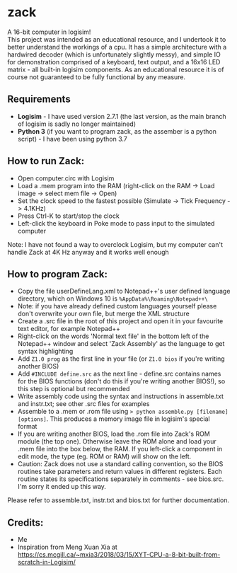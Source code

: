 # zack
 A 16-bit computer in logisim! <br>
 This project was intended as an educational resource, and I undertook it to better understand the workings of a cpu. It has a simple architecture with a hardwired decoder (which is unfortunately slightly messy), and simple IO for demonstration comprised of a keyboard, text output, and a 16x16 LED matrix - all built-in logisim components. As an educational resource it is of course not guaranteed to be fully functional by any measure.

## Requirements
 - **Logisim** - I have used version 2.7.1 (the last version, as the main branch of logisim is sadly no longer maintained)
 - **Python 3** (if you want to program zack, as the assember is a python script) - I have been using python 3.7

## How to run Zack:
 - Open computer.circ with Logisim
 - Load a .mem program into the RAM (right-click on the RAM -> Load image -> select mem file -> Open)
 - Set the clock speed to the fastest possible (Simulate -> Tick Frequency -> 4.1KHz)
 - Press Ctrl-K to start/stop the clock
 - Left-click the keyboard in Poke mode to pass input to the simulated computer

Note: I have not found a way to overclock Logisim, but my computer can't handle Zack at 4K Hz anyway and it works well enough
 
 ## How to program Zack:
 - Copy the file userDefineLang.xml to Notepad++'s user defined language directory, which on Windows 10 is `%AppData%\Roaming\Notepad++\`
 - Note: if you have already defined custom languages yourself please don't overwrite your own file, but merge the XML structure
 - Create a .src file in the root of this project and open it in your favourite text editor, for example Notepad++
 - Right-click on the words 'Normal text file' in the bottom left of the Notepad++ window and select 'Zack Assembly' as the language to get syntax highlighting
 - Add `Z1.0 prog` as the first line in your file (or `Z1.0 bios` if you're writing another BIOS)
 - Add `#INCLUDE define.src` as the next line - define.src contains names for the BIOS functions (don't do this if you're writing another BIOS!), so this step is optional but recommended
 - Write assembly code using the syntax and instructions in assemble.txt and instr.txt; see other .src files for examples
 - Assemble to a .mem or .rom file using `> python assemble.py [filename] [options]`. This produces a memory image file in logisim's special format
 - If you are writing another BIOS, load the .rom file into Zack's ROM module (the top one). Otherwise leave the ROM alone and load your .mem file into the box below, the RAM. If you left-click a component in edit mode, the type (eg. ROM or RAM) will show on the left.
 - Caution: Zack does not use a standard calling convention, so the BIOS routines take parameters and return values in different registers. Each routine states its specifications separately in comments - see bios.src. I'm sorry it ended up this way.

Please refer to assemble.txt, instr.txt and bios.txt for further documentation.

## Credits:
 - Me
 - Inspiration from Meng Xuan Xia at https://cs.mcgill.ca/~mxia3/2018/03/15/XYT-CPU-a-8-bit-built-from-scratch-in-Logisim/
